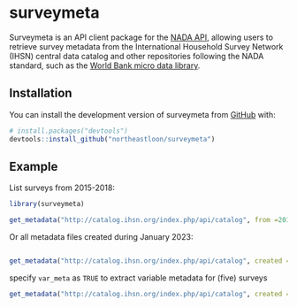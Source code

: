 
<!-- README.md is generated from README.Rmd. Please edit that file -->

# surveymeta

<!-- badges: start -->
<!-- badges: end -->

Surveymeta is an API client package for the [NADA
API](https://catalog.ihsn.org/api-documentation/catalog/#), allowing
users to retrieve survey metadata from the International Household
Survey Network (IHSN) central data catalog and other repositories
following the NADA standard, such as the [World Bank micro data
library](https://microdata.worldbank.org/index.php/home).

## Installation

You can install the development version of surveymeta from
[GitHub](https://github.com/) with:

``` r
# install.packages("devtools")
devtools::install_github("northeastloon/surveymeta")
```

## Example

List surveys from 2015-2018:

``` r
library(surveymeta)

get_metadata("http://catalog.ihsn.org/index.php/api/catalog", from =2015, to = 2018, ps =ie4, var_meta = FALSE)
```

Or all metadata files created during January 2023:

``` r

get_metadata("http://catalog.ihsn.org/index.php/api/catalog", created = "2023/01/01-2023/01/31", ps =ie4, var_meta = FALSE)
```

specify `var_meta` as `TRUE` to extract variable metadata for (five)
surveys

``` r
get_metadata("http://catalog.ihsn.org/index.php/api/catalog", created = "2023/01/01-2023/01/31", ps =5, var_meta = TRUE)
```
